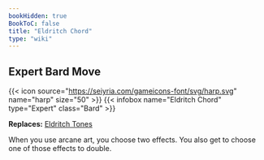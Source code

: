 ```yaml
---
bookHidden: true
BookToC: false
title: "Eldritch Chord"
type: "wiki"
---
```

## Expert Bard Move
{{< icon source="https://seiyria.com/gameicons-font/svg/harp.svg" name="harp" size="50" >}}
{{< infobox name="Eldritch Chord" type="Expert" class="Bard" >}}

**Replaces:** [Eldritch Tones](/eldritch-tones/)

When you use arcane art, you choose two effects. You also get to choose one of those effects to double.
